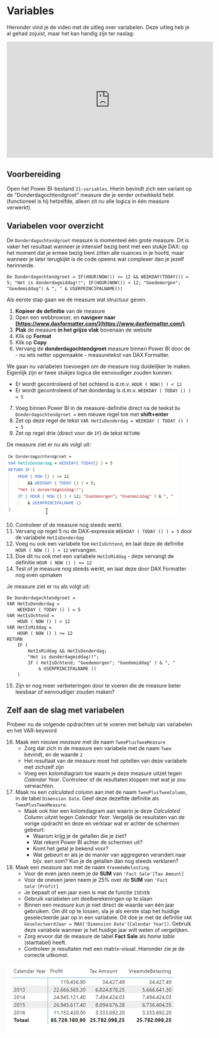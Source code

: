 # Variables

Hieronder vind je de video met de uitleg over variabelen. Deze uitleg heb je al gehad zojuist, maar het kan handig zijn ter naslag:

<iframe width="560" height="315" src="https://www.youtube.com/embed/TwNmOynlqMc" frameborder="0" allow="accelerometer; autoplay; encrypted-media; gyroscope; picture-in-picture" allowfullscreen></iframe>

## Voorbereiding

Open het Power BI-bestand `21-variables`. Hierin bevindt zich een variant op de "Donderdagochtendgroet" measure die je eerder ontwikkeld hebt (functioneel is hij hetzelfde, alleen zit nu alle logica in één measure verwerkt).

## Variabelen voor overzicht

De `Donderdagochtendgroet` measure is momenteel één grote measure. Dit is vaker het resultaat wanneer je intensief bezig bent met een stukje DAX: op het moment dat je ermee bezig bent zitten alle nuances in je hoofd, maar wanneer je later terugkijkt is de code opeens wat complexer dan je jezelf herinnerde.

```dax
De Donderdagochtendgroet = IF(HOUR(NOW()) >= 12 && WEEKDAY(TODAY()) = 5; "Het is donderdagmiddag!!"; IF(HOUR(NOW()) < 12; "Goedemorgen"; "Goedemiddag") & ", " & USERPRINCIPALNAME())
```

Als eerste stap gaan we de measure wat structuur geven.

1. **Kopieer de definitie** van de measure
2. Open een webbrowser, en **navigeer naar [https://www.daxformatter.com/](https://www.daxformatter.com/)**.
3. **Plak** de measure **in het grijze vlak** bovenaan de website
4. Klik op **Format**
5. Klik op **Copy**
6. Vervang de **donderdagochtendgroet** measure binnen Power BI door de - nu iets netter opgemaakte - measuretekst van DAX Formatter.

We gaan nu variabelen toevoegen om de measure nog duidelijker te maken. Eigenlijk zijn er twee stukjes logica die eenvoudiger zouden kunnen:

* Er wordt gecontroleerd of het ochtend is d.m.v. `HOUR ( NOW() ) < 12`
* Er wordt gecontroleerd of het donderdag is d.m.v. `WEEKDAY ( TODAY () ) = 5`

7. Voeg binnen Power BI in de measure-definitie direct na de teekst `De Donderdagochtendgroet =` een nieuwe regel toe met **shift+enter**
8. Zet op deze regel de tekst `VAR HetIsDonderdag = WEEKDAY ( TODAY () ) = 5`
9. Zet op regel drie (direct voor de `IF`) de tekst `RETURN `

De measure ziet er nu als volgt uit:

![Eerste stap met VAR en RETURN](img/20-01-var-return-introductie.png)

10. Controleer of de measure nog steeds werkt.
11. Vervang op regel 5 nu de DAX-expressie `WEEKDAY ( TODAY () ) = 5` door de variabele `HetIsDonderdag`
12. Voeg nu ook een variabele toe `HetIsOchtend`, en laat deze de definitie `HOUR ( NOW () ) < 12` vervangen.
13. Doe dit nu ook met een variabele `HetIsMiddag` - deze vervangt de definitie `HOUR ( NOW () ) >= 12`
14. Test of je measure nog steeds werkt, en laat deze door DAX Formatter nog even opmaken

Je measure ziet er nu als volgt uit:

```dax
De Donderdagochtendgroet =
VAR HetIsDonderdag =
    WEEKDAY ( TODAY () ) = 5
VAR HetIsOchtend =
    HOUR ( NOW () ) < 12
VAR HetIsMiddag =
    HOUR ( NOW () ) >= 12
RETURN
    IF (
        HetIsMiddag && HetIsDonderdag;
        "Het is donderdagmiddag!!";
        IF ( HetIsOchtend; "Goedemorgen"; "Goedemiddag" ) & ", "
            & USERPRINCIPALNAME ()
    )
```

15. Zijn er nog meer verbeteringen door te voeren die de measure beter leesbaar of eenvoudiger zouden maken?

## Zelf aan de slag met variabelen

Probeer nu de volgende opdrachten uit te voeren met behulp van variabelen en het VAR-keyword

16. Maak een nieuwe *measure* met de naam `TweePlusTweeMeasure`
    * Zorg dat zich in de measure een variabele met de naam `Twee`  bevindt, en de waarde `2`
    * Het resultaat van de measure moet het optellen van deze  variabele met zichzelf zijn
    * Voeg een kolomdiagram toe waarin je deze measure uitzet tegen *Calendar Year*. Controleer of de resultaten kloppen met wat je zou verwachten.
17. Maak nu een *calculated column* aan met de naam `TweePlusTweeColumn`, in de tabel `Dimension Date`. Geef deze dezelfde definitie als `TweePlusTweeMeasure`.
    * Maak ook hier een kolomdiagram aan waarin je deze *Calculated  Column* uitzet tegen *Calendar Year*. Vergelijk de resultaten van  de vorige opdracht en deze en verklaar wat er achter de schermen  gebeurt:
      * Waarom krijg je de getallen die je ziet?
      * Wat rekent Power BI achter de schermen uit?
      * Komt het getal je bekend voor?
      * Wat gebeurt er als je de manier van aggregeren verandert naar bijv. een som? Kun je de getallen dan nog steeds verklaren?
18. Maak een *measure* aan met de naam `VreemdeBelasting`.
    * Voor de even jaren neem je de **SUM** van `'Fact Sale'[Tax Amount]`
    * Voor de oneven jaren neem je 25% over de **SUM** van `'Fact Sale'[Profit]`
    * Je bepaalt of een jaar even is met de functie `ISEVEN`
    * Gebruik variabelen om deelberekeningen op te slaan
    * Binnen een *measure* kun je niet direct de waarde van één jaar gebruiken. Om dit op te lossen, sla je als eerste stap het huidige geselecteerde jaar op in een variabele. Dit doe je met de definitie `VAR GeselecteerdJaar = MAX('Dimension Date'[Calendar Year])`. Gebruik deze variabele wanneer je het huidige jaar wilt weten of vergelijken.
    * Zorg ervoor dat de measure de tabel **Fact Sale** als *home table* (starttabel) heeft.
    * Controleer je resultaten met een matrix-visual. Hieronder zie je de correcte uitkomst.

![Correcte uitkomst van de "vreemde belasting" opgave](img/20-02-correcte-uitkomst-vreemdebelasting.png)